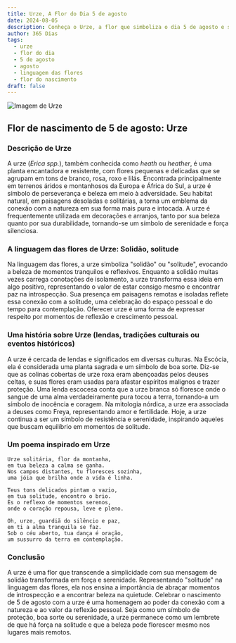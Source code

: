 ```yaml
---
title: Urze, A Flor do Dia 5 de agosto
date: 2024-08-05
description: Conheça o Urze, a flor que simboliza o dia 5 de agosto e seu significado 'Solidão, solitude'. Explore a beleza e o simbolismo desta flor encantadora.
author: 365 Dias
tags:
  - urze
  - flor do dia
  - 5 de agosto
  - agosto
  - linguagem das flores
  - flor do nascimento
draft: false
---
```


![Imagem de Urze](https://cdn.pixabay.com/photo/2016/11/30/05/29/erika-1871921_1280.jpg#center)


## Flor de nascimento de 5 de agosto: Urze

### Descrição de Urze

A urze (_Erica spp._), também conhecida como _heath_ ou _heather_, é uma planta encantadora e resistente, com flores pequenas e delicadas que se agrupam em tons de branco, rosa, roxo e lilás. Encontrada principalmente em terrenos áridos e montanhosos da Europa e África do Sul, a urze é símbolo de perseverança e beleza em meio à adversidade. Seu habitat natural, em paisagens desoladas e solitárias, a torna um emblema da conexão com a natureza em sua forma mais pura e intocada. A urze é frequentemente utilizada em decorações e arranjos, tanto por sua beleza quanto por sua durabilidade, tornando-se um símbolo de serenidade e força silenciosa.

### A linguagem das flores de Urze: Solidão, solitude

Na linguagem das flores, a urze simboliza "solidão" ou "solitude", evocando a beleza de momentos tranquilos e reflexivos. Enquanto a solidão muitas vezes carrega conotações de isolamento, a urze transforma essa ideia em algo positivo, representando o valor de estar consigo mesmo e encontrar paz na introspecção. Sua presença em paisagens remotas e isoladas reflete essa conexão com a solitude, uma celebração do espaço pessoal e do tempo para contemplação. Oferecer urze é uma forma de expressar respeito por momentos de reflexão e crescimento pessoal.

### Uma história sobre Urze (lendas, tradições culturais ou eventos históricos)

A urze é cercada de lendas e significados em diversas culturas. Na Escócia, ela é considerada uma planta sagrada e um símbolo de boa sorte. Diz-se que as colinas cobertas de urze roxa eram abençoadas pelos deuses celtas, e suas flores eram usadas para afastar espíritos malignos e trazer proteção. Uma lenda escocesa conta que a urze branca só floresce onde o sangue de uma alma verdadeiramente pura tocou a terra, tornando-a um símbolo de inocência e coragem. Na mitologia nórdica, a urze era associada a deuses como Freya, representando amor e fertilidade. Hoje, a urze continua a ser um símbolo de resistência e serenidade, inspirando aqueles que buscam equilíbrio em momentos de solitude.

### Um poema inspirado em Urze

```
Urze solitária, flor da montanha,  
em tua beleza a calma se ganha.  
Nos campos distantes, tu floresces sozinha,  
uma jóia que brilha onde a vida é linha.  

Teus tons delicados pintam o vazio,  
em tua solitude, encontro o brio.  
És o reflexo de momentos serenos,  
onde o coração repousa, leve e pleno.  

Oh, urze, guardiã do silêncio e paz,  
em ti a alma tranquila se faz.  
Sob o céu aberto, tua dança é oração,  
um sussurro da terra em contemplação.  
```

### Conclusão

A urze é uma flor que transcende a simplicidade com sua mensagem de solidão transformada em força e serenidade. Representando "solitude" na linguagem das flores, ela nos ensina a importância de abraçar momentos de introspecção e a encontrar beleza na quietude. Celebrar o nascimento de 5 de agosto com a urze é uma homenagem ao poder da conexão com a natureza e ao valor da reflexão pessoal. Seja como um símbolo de proteção, boa sorte ou serenidade, a urze permanece como um lembrete de que há força na solitude e que a beleza pode florescer mesmo nos lugares mais remotos.